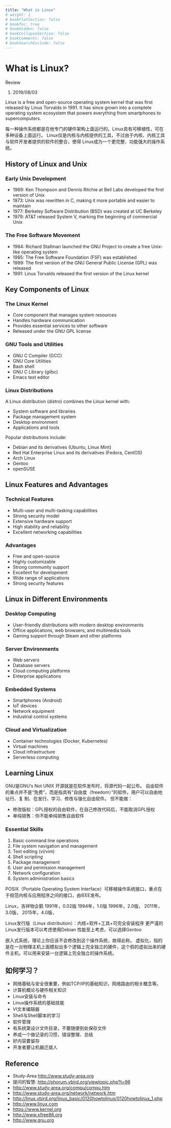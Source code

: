 ```yaml
---
title: "What is Linux"
# weight: 1
# bookFlatSection: false
# bookToc: true
# bookHidden: false
# bookCollapseSection: false
# bookComments: false
# bookSearchExclude: false
---
```


# What is Linux?

Review

1. 2019/08/03

Linux is a free and open-source operating system kernel that was first released by Linus Torvalds in 1991. It has since grown into a complete operating system ecosystem that powers everything from smartphones to supercomputers.

每一种操作系统都是在他专门的硬件架构上面运行的。Linux具有可移植性，可在多种设备上面运行。
Linux仅是内核与内核提供的工具，不过由于内核、内核工具与软件开发者提供的软件的整合，使得
Linux成为一个更完整、功能强大的操作系统。

## History of Linux and Unix

### Early Unix Development

- 1969: Ken Thompson and Dennis Ritchie at Bell Labs developed the first version of Unix
- 1973: Unix was rewritten in C, making it more portable and easier to maintain
- 1977: Berkeley Software Distribution (BSD) was created at UC Berkeley
- 1979: AT&T released System V, marking the beginning of commercial Unix

### The Free Software Movement

- 1984: Richard Stallman launched the GNU Project to create a free Unix-like operating system
- 1985: The Free Software Foundation (FSF) was established
- 1989: The first version of the GNU General Public License (GPL) was released
- 1991: Linus Torvalds released the first version of the Linux kernel

## Key Components of Linux

### The Linux Kernel

- Core component that manages system resources
- Handles hardware communication
- Provides essential services to other software
- Released under the GNU GPL license

### GNU Tools and Utilities

- GNU C Compiler (GCC)
- GNU Core Utilities
- Bash shell
- GNU C Library (glibc)
- Emacs text editor

### Linux Distributions

A Linux distribution (distro) combines the Linux kernel with:

- System software and libraries
- Package management system
- Desktop environment
- Applications and tools

Popular distributions include:

- Debian and its derivatives (Ubuntu, Linux Mint)
- Red Hat Enterprise Linux and its derivatives (Fedora, CentOS)
- Arch Linux
- Gentoo
- openSUSE

## Linux Features and Advantages

### Technical Features

- Multi-user and multi-tasking capabilities
- Strong security model
- Extensive hardware support
- High stability and reliability
- Excellent networking capabilities

### Advantages

- Free and open-source
- Highly customizable
- Strong community support
- Excellent for development
- Wide range of applications
- Strong security features

## Linux in Different Environments

### Desktop Computing

- User-friendly distributions with modern desktop environments
- Office applications, web browsers, and multimedia tools
- Gaming support through Steam and other platforms

### Server Environments

- Web servers
- Database servers
- Cloud computing platforms
- Enterprise applications

### Embedded Systems

- Smartphones (Android)
- IoT devices
- Network equipment
- Industrial control systems

### Cloud and Virtualization

- Container technologies (Docker, Kubernetes)
- Virtual machines
- Cloud infrastructure
- Serverless computing

## Learning Linux

GNU是GNU‘s Not UNIX
开源就是在软件发布时，将源代码一起公布。
自由软件的重点并不是“免费”，而是指具有“自由度（freedom）”的软件。用户可以自由地址行、复
制、在发行、学习、修改与强化自由软件。
但不能做：

- 修改版权：GPL授权的自由软件，在自己修改代码后，不能取消GPL授权
- 单纯销售：你不能单纯销售自由软件

### Essential Skills

1. Basic command line operations
2. File system navigation and management
3. Text editing (vi/vim)
4. Shell scripting
5. Package management
6. User and permission management
7. Network configuration
8. System administration basics

POSIX（Portable Operating System Interface）可移植操作系统接口，重点在于规范内核与应用程序之间的接口，由IEEE发布。

Linux，吉祥物企鹅
1991年，0.02版
1994年，1.0版
1996年，2.0版，
2011年，3.0版，
2015年，4.0版，

Linux发行版（Linux distribution）：内核+软件+工具+可完全安装程序
更严谨的Linux发行版本可以考虑使用Debian
性能至上考虑，可以选择Gentoo

嵌入式系统，理论上你应该不会修改到这个操作系统，故得此称。
虚拟化，指的是在一台物理主机上面模拟出多个逻辑上完全独立的硬件，这个假的虚拟出来的硬件主机，可以用来安装一台逻辑上完全独立的操作系统。

## 如何学习？

- 网络基础与安全很重要，例如TCP/IP的基础知识，网络路由的相关概念等。
- 计算机概论与硬件相关知识
- Linux安装与命令
- Linux操作系统的基础技能
- VI文本编辑器
- Shell与Shell脚本的学习
- 软件管理
- 有系统第设计文件目录，不要随便到处保存文件
- 养成一个做记录的习惯，错误整理、总结
- 好内容要留存
- 开发者要让机器迁就人

## Reference

- Study-Area <http://www.study-area.org>
- 提问的智慧: <http://phorum.vbird.org/viewtopic.php?t=96>
- <http://www.study-area.org/compu/compu.htm>
- <http://www.study-area.org/network/network.htm>
- <http://linux.vbird.org/linux_basic/0120howtolinux/0120howtolinux_1.php>
- <http://www.linux.com>
- <https://www.kernel.org>
- <http://www.xfree86.org>
- <http://www.gnu.org>
